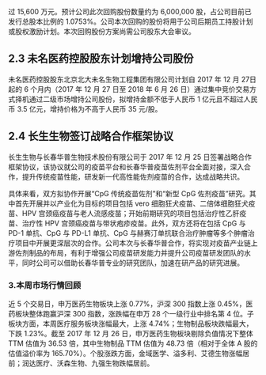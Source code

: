 过 15,600 万元。预计公司此次回购股份数量约为 6,000,000 股，占公司目前已发行总股本比例的 1.0753%。公司本次回购的股份将用于公司后期员工持股计划或股权激励计划。本次回购股份方案尚需公司股东大会审议。

## 2.3 未名医药控股股东计划增持公司股份

未名医药控股股东北京北大未名生物工程集团有限公司计划自 2017 年 12 月 27日起的 6 个月内（2017 年 12 月 27 日至 2018 年 6 月 26 日）通过集中竞价交易方式择机通过二级市场增持公司股份，拟增持金额不低于人民币 1 亿元且不超过人民币 3.5 亿元，增持价格为不高于人民币 35 元/股。

## 2.4 长生生物签订战略合作框架协议

长生生物与长春华普生物技术股份有限公司于 2017 年 12 月 25 日签署战略合作框架协议，该协议就公司的疫苗平台和长春华普疫苗佐剂平台全面对接，深入合作，提升传统疫苗性能，研发新一代高性能佐剂疫苗的合作，达成战略共识。

具体来看，双方拟协作开展“CpG 传统疫苗佐剂”和“新型 CpG 佐剂疫苗”研究。其中首先开展并以产业化为目标的项目包括 vero 细胞狂犬疫苗、二倍体细胞狂犬疫苗、HPV 宫颈癌疫苗与老人流感疫苗；开始前期研究的项目包括治疗性乙肝疫苗、治疗性 HPV 宫颈癌疫苗与带状疱疹疫苗。此外，双方还将在包括 CpG 与PD-1 单抗、CpG 与 PD-L1 单抗、CpG 与赫赛汀单抗联合治疗肿瘤等多个肿瘤治疗项目中开展更深层次的合作。公司本次与长春华普合作，将实现对疫苗产业链上游佐剂制品的布局，有利于增强公司疫苗研发能力并提升公司疫苗研发团队的水平，同时公司可以借助长春华普专业的研究团队，加速在研产品的研究进展。

### 3.本周市场行情回顾

近 5 个交易日，申万医药生物板块上涨 0.77%，沪深 300 指数上涨 0.45%，医药板块整体跑赢沪深 300 指数，涨跌幅在申万 28 个一级行业中排名第 4 位。子板块方面，本周医疗服务板块涨幅最大，上涨 4.74%；生物制品板块跌幅最大，下跌 1.23%。截至 2017 年 12 月 26 日，申万医药生物板块剔除负值情况下整体 TTM 估值为 36.53 倍，其中生物制品 TTM 估值为 48.73 倍（相对于全体 A 股的估值溢价率为 165.70%）。个股涨跌方面，金域医学、溢多利、艾德生物涨幅居前；润达医疗、沃森生物、九强生物跌幅居前。

